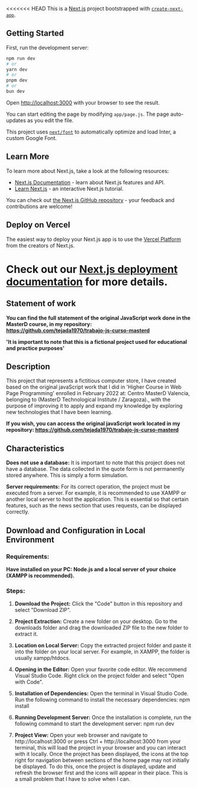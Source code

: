 <<<<<<< HEAD
This is a [Next.js](https://nextjs.org/) project bootstrapped with [`create-next-app`](https://github.com/vercel/next.js/tree/canary/packages/create-next-app).

## Getting Started

First, run the development server:

```bash
npm run dev
# or
yarn dev
# or
pnpm dev
# or
bun dev
```

Open [http://localhost:3000](http://localhost:3000) with your browser to see the result.

You can start editing the page by modifying `app/page.js`. The page auto-updates as you edit the file.

This project uses [`next/font`](https://nextjs.org/docs/basic-features/font-optimization) to automatically optimize and load Inter, a custom Google Font.

## Learn More

To learn more about Next.js, take a look at the following resources:

- [Next.js Documentation](https://nextjs.org/docs) - learn about Next.js features and API.
- [Learn Next.js](https://nextjs.org/learn) - an interactive Next.js tutorial.

You can check out [the Next.js GitHub repository](https://github.com/vercel/next.js/) - your feedback and contributions are welcome!

## Deploy on Vercel

The easiest way to deploy your Next.js app is to use the [Vercel Platform](https://vercel.com/new?utm_medium=default-template&filter=next.js&utm_source=create-next-app&utm_campaign=create-next-app-readme) from the creators of Next.js.

Check out our [Next.js deployment documentation](https://nextjs.org/docs/deployment) for more details.
=======

## Statement of work

**You can find the full statement of the original JavaScript work done in the MasterD course, in my repository: https://github.com/tejada1970/trabajo-js-curso-masterd**

**'It is important to note that this is a fictional project used for educational and practice purposes'**

## Description

This project that represents a fictitious computer store, I have created based on the original javaScript work that I did in 'Higher Course in Web Page Programming' enrolled in February 2022 at: Centro MasterD Valencia, belonging to (MasterD Technological Institute / Zaragoza)., with the purpose of improving it to apply and expand my knowledge by exploring new technologies that I have been learning.

**If you wish, you can access the original javaScript work located in my repository: https://github.com/tejada1970/trabajo-js-curso-masterd**

## Characteristics

**Does not use a database:** It is important to note that this project does not have a database. The data collected in the quote form is not permanently stored anywhere. This is simply a form simulation.

**Server requirements:** For its correct operation, the project must be executed from a server. For example, it is recommended to use XAMPP or another local server to host the application. This is essential so that certain features, such as the news section that uses requests, can be displayed correctly.

## Download and Configuration in Local Environment

### Requirements:

**Have installed on your PC: Node.js and a local server of your choice (XAMPP is recommended).**

### Steps:

1. **Download the Project:**
Click the "Code" button in this repository and select "Download ZIP".

2. **Project Extraction:**
Create a new folder on your desktop.
Go to the downloads folder and drag the downloaded ZIP file to the new folder to extract it.

3. **Location on Local Server:**
Copy the extracted project folder and paste it into the folder on your local server. For example, in XAMPP, the folder is usually xampp/htdocs.

4. **Opening in the Editor:**
Open your favorite code editor. We recommend Visual Studio Code.
Right click on the project folder and select "Open with Code".

5. **Installation of Dependencies:**
Open the terminal in Visual Studio Code.
Run the following command to install the necessary dependencies: npm install

6. **Running Development Server:**
Once the installation is complete, run the following command to start the development server: npm run dev

7. **Project View:**
Open your web browser and navigate to http://localhost:3000 or press Ctrl + http://localhost:3000 from your terminal, this will load the project in your browser and you can interact with it locally. Once the project has been displayed, the icons at the top right for navigation between sections of the home page may not initially be displayed. To do this, once the project is displayed, update and refresh the browser first and the icons will appear in their place. This is a small problem that I have to solve when I can.
